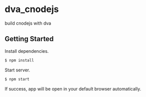 # dva_cnodejs
build cnodejs with dva
## Getting Started
Install dependencies.

```bash
$ npm install
```

Start server.

```bash
$ npm start
```

If success, app will be open in your default browser automatically.
